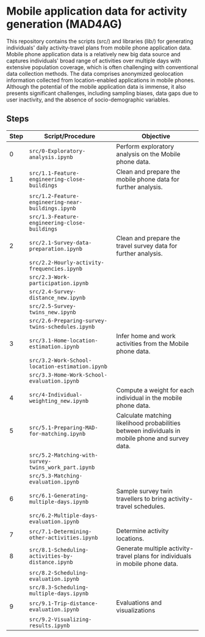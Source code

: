 # Mobile application data for activity generation (MAD4AG)

This repository contains the scripts (src/) and libraries (lib/) for generating individuals' daily activity-travel plans from mobile phone application data. Mobile phone application data is a relatively new big data source and captures individuals' broad range of activities over multiple days with extensive population coverage, which is often challenging with conventional data collection methods. The data comprises anonymized geolocation information collected from location-enabled applications in mobile phones. Although the potential of the mobile application data is immense, it also presents significant challenges, including sampling biases, data gaps due to user inactivity, and the absence of socio-demographic variables. 

## Steps

| Step | Script/Procedure                                     | Objective                                                                                                         |
|------|------------------------------------------------------|-------------------------------------------------------------------------------------------------------------------|
| 0    | `src/0-Exploratory-analysis.ipynb`                   | Perform exploratory analysis on the Mobile phone data.                                                            |
| 1    | `src/1.1-Feature-engineering-close-buildings`        | Clean and prepare the mobile phone data for further analysis.                                                     |
|      | `src/1.2-Feature-engineering-near-buildings.ipynb`   |                                                                                                                   |
|      | `src/1.3-Feature-engineering-close-buildings`        |                                                                                                                   |
| 2    | `src/2.1-Survey-data-preparation.ipynb`              | Clean and prepare the travel survey data for further analysis.                                                    |
|      | `src/2.2-Hourly-activity-frequencies.ipynb`          |                                                                                                                   |
|      | `src/2.3-Work-participation.ipynb`                   |                                                                                                                   |
|      | `src/2.4-Survey-distance_new.ipynb`                  |                                                                                                                   |
|      | `src/2.5-Survey-twins_new.ipynb`                     |                                                                                                                   |
|      | `src/2.6-Preparing-survey-twins-schedules.ipynb`     |                                                                                                                   |
| 3    | `src/3.1-Home-location-estimation.ipynb`             | Infer home and work activities from  the Mobile phone data.                                                       |
|      | `src/3.2-Work-School-location-estimation.ipynb`      |                                                                                                                   |
|      | `src/3.3-Home-Work-School-evaluation.ipynb`          |                                                                                                                   |
| 4    | `src/4-Individual-weighting_new.ipynb`               | Compute a weight for each individual in the mobile phone data.                                                    |
| 5    | `src/5.1-Preparing-MAD-for-matching.ipynb`           | Calculate matching likelihood probabilities between individuals in mobile phone and survey data.                  |
|      | `src/5.2-Matching-with-survey-twins_work_part.ipynb` |                                                                                                                   |
|      | `src/5.3-Matching-evaluation.ipynb`                  |                                                                                                                   |
| 6    | `src/6.1-Generating-multiple-days.ipynb`             | Sample survey twin travellers to bring activity-travel schedules.                                                 |
|      | `src/6.2-Multiple-days-evaluation.ipynb`             |                                                                                                                   |
| 7    | `src/7.1-Determining-other-activities.ipynb`         | Determine activity locations.                                                                                     |
| 8    | `src/8.1-Scheduling-activities-by-distance.ipynb`    | Generate multiple activity-travel plans for individuals in mobile phone data.                                     |
|      | `src/8.2-Scheduling-evaluation.ipynb`                |                                                                                                                   |
|      | `src/8.3-Scheduling-multiple-days.ipynb`             |                                                                                                                   |
| 9    | `src/9.1-Trip-distance-evaluation.ipynb`             | Evaluations and visualizations                                                                                    |
|      | `src/9.2-Visualizing-results.ipynb`                  |                                                                                                                   |

